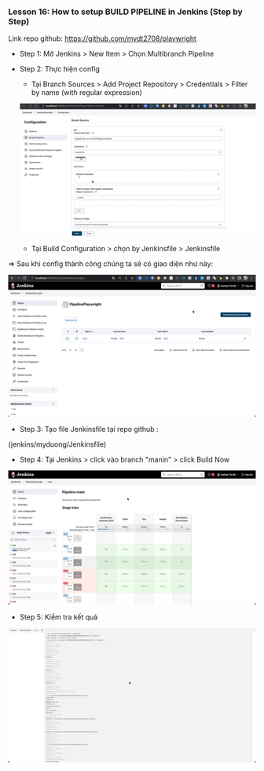 ### Lesson 16: How to setup BUILD PIPELINE in Jenkins (Step by Step)

Link repo github: https://github.com/mydt2708/playwright
- Step 1: Mở Jenkins > New Item > Chọn Multibranch Pipeline
- Step 2: Thực hiện config
  + Tại Branch Sources > Add Project Repository > Credentials > Filter by name (with regular expression)

  ![img](image/018-jenkins-config-branch-sources.png)

  + Tại Build Configuration > chọn by Jenkinsfile > Jenkinsfile

=> Sau khi config thành công chúng ta sẽ có giao diện như này:

![img](image/019-jenkins-branchs.png)
- Step 3: Tạo file Jenkinsfile tại repo github : 

(jenkins/myduong/Jenkinsfile)

- Step 4: Tại Jenkins > click vào branch "manin" > click Build Now

![img](image/020-jenkins-build-now.png)

- Step 5: Kiểm tra kết quả

![img](image/021-jenkins-result.png)
